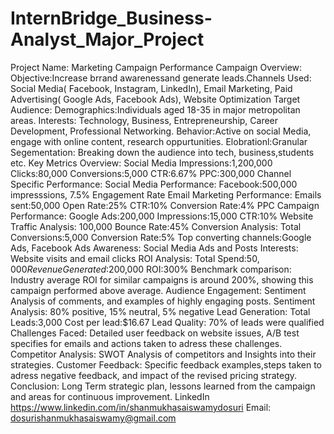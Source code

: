 # InternBridge_Business-Analyst_Major_Project
Project Name: Marketing Campaign Performance
Campaign Overview: Objective:Increase brrand awarenessand generate leads.Channels Used: Social Media( Facebook, Instagram, LinkedIn), Email Marketing, Paid Advertising( Google Ads, Facebook Ads), Website Optimization
Target Audience: Demographics:Individuals aged 18-35 in major metropolitan areas. Interests: Technology, Business, Entrepreneurship, Career Development, Professional Networking. Behavior:Active on social Media, engage with online content, research oppurtunities. Elobrationl:Granular Segementation: Breaking down the audience into tech, business,students etc. 
Key Metrics Overview: Social Media Impressions:1,200,000 Clicks:80,000 Conversions:5,000 CTR:6.67% PPC:300,000
Channel Specific Performance: Social Media Performance: Facebook:500,000 impresssions, 7.5% Engagement Rate
                              Email Marketing Performance: Emails sent:50,000 Open Rate:25% CTR:10% Conversion Rate:4%
                              PPC Campaign Performance: Google Ads:200,000 Impressions:15,000 CTR:10%
                              Website Traffic Analysis: 100,000 Bounce Rate:45% 
Conversion Analysis: Total Conversions:5,000 Conversion Rate:5% Top converting channels:Google Ads, Facebook Ads
                     Awareness: Social Media Ads and Posts
                     Interests: Website visits and email clicks
ROI Analysis: Total Spend:$50,000 Revenue Generated:$200,000 ROI:300%
             Benchmark comparison: Industry average ROI for similar campaigns is around 200%, showing this campaign performed above average.
Audience Engagement: Sentiment Analysis of comments, and examples of highly engaging posts. Sentiment Analysis: 80% positive, 15% neutral, 5% negative
Lead Generation: Total Leads:3,000 Cost per lead:$16.67 Lead Quality: 70% of leads were qualified
Challenges Faced: Detailed user feedback on website issues, A/B test specifies for emails and actions taken to adress these challenges.
Competitor Analysis: SWOT Analysis of competitors and Insights into their strategies.
Customer Feedback: Specific feedback examples,steps taken to adress negative feedback, and impact of the revised pricing strategy.
Conclusion: Long Term strategic plan, lessons learned from the campaign and areas for continuous improvement.
LinkedIn https://www.linkedin.com/in/shanmukhasaiswamydosuri
Email: dosurishanmukhasaiswamy@gmail.com
